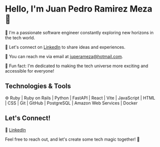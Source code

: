 # Hello, I'm Juan Pedro Ramirez Meza 👋

🚀 I'm a passionate software engineer constantly exploring new horizons in the tech world.

💬 Let's connect on [LinkedIn](https://linkedin.com/in/juperameza/) to share ideas and experiences.

📧 You can reach me via email at juperameza@hotmail.com.

🌟 Fun fact: I'm dedicated to making the tech universe more exciting and accessible for everyone!

## Technologies & Tools

⚙️ Ruby | Ruby on Rails | Python | FastAPI | React | Vite | JavaScript | HTML | CSS | Git | GitHub | PostgreSQL | Amazon Web Services | Docker



## Let's Connect!
💬 [LinkedIn](https://linkedin.com/in/juperameza/) 


Feel free to reach out, and let's create some tech magic together! 🚀
